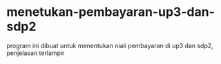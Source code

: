 # menetukan-pembayaran-up3-dan-sdp2
program ini dibuat untuk menentukan niali pembayaran di up3 dan sdp2, penjelasan terlampir
